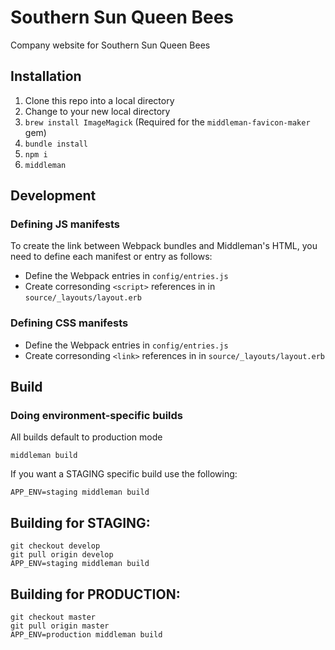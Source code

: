 # Southern Sun Queen Bees

Company website for Southern Sun Queen Bees

## Installation

1. Clone this repo into a local directory
2. Change to your new local directory
3. `brew install ImageMagick` (Required for the `middleman-favicon-maker` gem)
4. `bundle install`
5. `npm i`
6. `middleman`

## Development

### Defining JS manifests

To create the link between Webpack bundles and Middleman's HTML, you need to define each manifest or entry as follows:

- Define the Webpack entries in `config/entries.js`
- Create corresonding `<script>` references in in `source/_layouts/layout.erb`

### Defining CSS manifests

- Define the Webpack entries in `config/entries.js`
- Create corresonding `<link>` references in in `source/_layouts/layout.erb`

## Build

### Doing environment-specific builds

All builds default to production mode

    middleman build

If you want a STAGING specific build use the following:

    APP_ENV=staging middleman build

## Building for STAGING:

    git checkout develop
    git pull origin develop
    APP_ENV=staging middleman build

## Building for PRODUCTION:

    git checkout master
    git pull origin master
    APP_ENV=production middleman build

